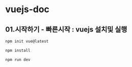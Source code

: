 # vuejs-doc

01.시작하기 - 빠른시작 : vuejs 설치및 실행
---
```bash
npm init vue@latest
```
```bash
npm install
```
```bash
npm run dev
```

